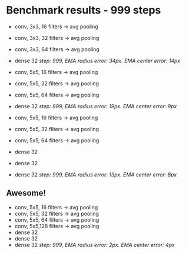 
# Benchmark results - 999 steps

* conv, 3x3, 16 filters -> avg pooling
* conv, 3x3, 32 filters -> avg pooling
* conv, 3x3, 64 filters -> avg pooling
* dense 32
*step: 999, EMA radius error: 34px. EMA center error: 14px*

* conv, 5x5, 16 filters -> avg pooling
* conv, 5x5, 32 filters -> avg pooling
* conv, 5x5, 64 filters -> avg pooling
* dense 32
*step: 999, EMA radius error: 19px. EMA center error: 9px*

* conv, 5x5, 16 filters -> avg pooling
* conv, 5x5, 32 filters -> avg pooling
* conv, 5x5, 64 filters -> avg pooling 
* dense 32
* dense 32
* dense 32
*step: 999, EMA radius error: 13px. EMA center error: 8px*


## Awesome!
* conv, 5x5, 16 filters -> avg pooling
* conv, 5x5, 32 filters -> avg pooling
* conv, 5x5, 64 filters -> avg pooling
* conv, 5x5,128 filters -> avg pooling
* dense 32
* dense 32
* dense 32
*step: 999, EMA radius error: 2px. EMA center error: 4px*
